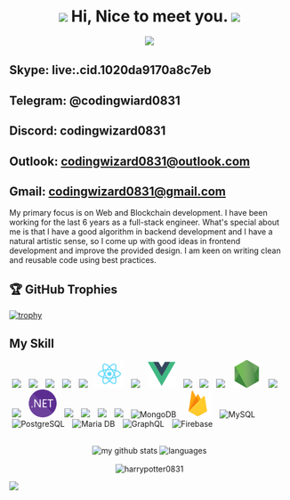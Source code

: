 <h1 align="center">
  <img src="https://media.giphy.com/media/hvRJCLFzcasrR4ia7z/giphy.gif" width="28">
  Hi, Nice to meet you.
  <img src="https://media.giphy.com/media/hvRJCLFzcasrR4ia7z/giphy.gif" width="28">
</h1>

<p align="center">
  <img src="https://readme-typing-svg.herokuapp.com/?lines=Creative,%20enthusiastic%20and%20Results-driven%20Senior%20Web3%20Engineer;%2B6%20years%20of%20hands-on%20experience;&center=true&width=800&height=45">
</p>


## Skype: live:.cid.1020da9170a8c7eb
## Telegram: @codingwiard0831
## Discord: codingwizard0831
## Outlook: codingwizard0831@outlook.com
## Gmail: codingwizard0831@gmail.com
<div style="display:flex;flex-direction:column">
    My primary focus is on Web and Blockchain development.
    I have been working for the last 6 years as a full-stack engineer.
    What's special about me is that I have a good algorithm in backend development and I have a natural artistic sense, so I come up with good ideas in frontend development and improve the provided design.
    I am keen on writing clean and reusable code using best practices.
</div>


## 🏆 GitHub Trophies
[![trophy](https://github-profile-trophy.vercel.app/?username=harrypotter0831&column=8)](https://github-profile-trophy.vercel.app/?username=harrypotter0308&column=8)


## My Skill 

<div align="left">
  <img style="margin: 0px 5px;" height="50" src="https://camo.githubusercontent.com/c134ef44c0c17a10a893853525d6844c07882c1968682affc9356c34897b516e/68747470733a2f2f63646e2e69636f6e73636f75742e636f6d2f69636f6e2f667265652f706e672d36342f6a6176617363726970742d32342d313137343935302e706e67">
  <img style="margin: 0px 5px;" height="50" src="https://camo.githubusercontent.com/2daac36c54a9aa523896f2418b372b3069ca6296149b38a7241d25f331759f2e/68747470733a2f2f63646e2e69636f6e73636f75742e636f6d2f69636f6e2f667265652f706e672d36342f747970657363726970742d313137343936352e706e67">
  <img style="margin: 0px 5px;" height="50" src="https://camo.githubusercontent.com/da7acacadecf91d6dc02efcd2be086bb6d78ddff19a1b7a0ab2755a6fda8b1e9/68747470733a2f2f63646e2e6a7364656c6976722e6e65742f67682f64657669636f6e732f64657669636f6e2f69636f6e732f68746d6c352f68746d6c352d6f726967696e616c2e737667">
  <img style="margin: 0px 5px;" height="50" src="https://camo.githubusercontent.com/2e496d4bfc6f753ddca87b521ce95c88219f77800212ffa6d4401ad368c82170/68747470733a2f2f63646e2e6a7364656c6976722e6e65742f67682f64657669636f6e732f64657669636f6e2f69636f6e732f637373332f637373332d6f726967696e616c2e737667">
  <img style="margin: 0px 5px;" height="50" src="https://camo.githubusercontent.com/be406e7fcc11cd6204d544a8e1e3a168cd57a6fbf1d3b455830feeb85ef1ec76/68747470733a2f2f63646e2e6a7364656c6976722e6e65742f67682f64657669636f6e732f64657669636f6e2f69636f6e732f6373686172702f6373686172702d6f726967696e616c2e737667">

  <img style="margin: 0px 5px;" height="50" src="https://raw.githubusercontent.com/github/explore/80688e429a7d4ef2fca1e82350fe8e3517d3494d/topics/react/react.png">
  <img style="margin: 0px 5px;" height="50" src="https://camo.githubusercontent.com/26a528f097ecb4f4b3987ad74cd3086870e930d85124c2a352dbde9e3cd14cb7/68747470733a2f2f63646e2e6a7364656c6976722e6e65742f67682f64657669636f6e732f64657669636f6e2f69636f6e732f6e6578746a732f6e6578746a732d6f726967696e616c2e737667">
  <img style="margin: 0px 5px;" height="50" src="https://raw.githubusercontent.com/github/explore/80688e429a7d4ef2fca1e82350fe8e3517d3494d/topics/vue/vue.png">
  <img style="margin: 0px 5px;" height="50" src="https://www.vectorlogo.zone/logos/nuxtjs/nuxtjs-icon.svg">
  <img style="margin: 0px 5px;" height="50" src="https://bestofjs.org/logos/vuetify.svg">
  <img style="margin: 0px 5px;" height="50" src="https://camo.githubusercontent.com/4f9985e75ef6d08199712ad2b1f822e5534fe876c52b010026c04a1714fa3d59/68747470733a2f2f63646e2e6a7364656c6976722e6e65742f67682f64657669636f6e732f64657669636f6e2f69636f6e732f616e67756c61726a732f616e67756c61726a732d6f726967696e616c2e737667">
  <img style="margin: 0px 5px;" height="50" src="https://raw.githubusercontent.com/github/explore/80688e429a7d4ef2fca1e82350fe8e3517d3494d/topics/nodejs/nodejs.png">
  <img style="margin: 0px 5px;" height="50" src="https://camo.githubusercontent.com/263164b2849cb40f0c6eaea2cf8406dda9d124aefce42ab5bd30f83d3133aef0/68747470733a2f2f63646e2e69636f6e73636f75742e636f6d2f69636f6e2f667265652f706e672d36342f6c61726176656c2d3232363031352e706e67">
  <img style="margin: 0px 5px;" height="50" src="https://profilinator.rishav.dev/skills-assets/codeigniter.svg">
  <img style="margin: 0px 5px;" height="50" src="https://raw.githubusercontent.com/github/explore/80688e429a7d4ef2fca1e82350fe8e3517d3494d/topics/dotnet/dotnet.png">
  <img style="margin: 0px 5px;" height="50" src="https://camo.githubusercontent.com/b68ee2443882c03a011ea49e1b6bcbe7bd994e1da6a980291557a3fd89348322/68747470733a2f2f63646e2e69636f6e73636f75742e636f6d2f69636f6e2f667265652f706e672d36342f707974686f6e2d322d3232363035312e706e67">
  <img style="margin: 0px 5px;" height="50" src="https://camo.githubusercontent.com/c617d01a7ffe0d5033ba5605b5097d1e09603d9e9ca3cb9ae1b2ab6a30d1f6dc/68747470733a2f2f63646e2e69636f6e73636f75742e636f6d2f69636f6e2f667265652f706e672d36342f646a616e676f2d31312d313137353033362e706e67">
  <img style="margin: 0px 5px;" height="50" src="https://profilinator.rishav.dev/skills-assets/nestjs.svg">

<!--   <img style="margin: 0px 5px;" height="50" src="https://raw.githubusercontent.com/github/explore/80688e429a7d4ef2fca1e82350fe8e3517d3494d/topics/dart/dart.png"> -->
<!--   <img style="margin: 0px 5px;" height="50" src="https://raw.githubusercontent.com/github/explore/80688e429a7d4ef2fca1e82350fe8e3517d3494d/topics/flutter/flutter.png"> -->
<!--   <img style="margin: 0px 5px;" height="50" src="https://raw.githubusercontent.com/github/explore/80688e429a7d4ef2fca1e82350fe8e3517d3494d/topics/android/android.png"> -->

  <img style="margin: 0px 5px;" height="50" src="https://camo.githubusercontent.com/2582ec2237a3a1fbd34e9b57332b72be27a7facb32abe7c2335e5f86e5f457a8/68747470733a2f2f63646e2e6a7364656c6976722e6e65742f67682f64657669636f6e732f64657669636f6e2f69636f6e732f6d7973716c2f6d7973716c2d6f726967696e616c2e737667">
  <img style="margin: 0px 5px;" height="50" src="https://profilinator.rishav.dev/skills-assets/mongodb-original-wordmark.svg" alt="MongoDB" />
  <img style="margin: 0px 5px;" height="50" src="https://raw.githubusercontent.com/github/explore/80688e429a7d4ef2fca1e82350fe8e3517d3494d/topics/firebase/firebase.png">
  <img style="margin: 0px 5px;" height="50" src="https://profilinator.rishav.dev/skills-assets/mysql-original-wordmark.svg" alt="MySQL" />
  <img style="margin: 0px 5px;" height="50" src="https://profilinator.rishav.dev/skills-assets/postgresql-original-wordmark.svg" alt="PostgreSQL" />
  <img style="margin: 0px 5px;" height="50" src="https://profilinator.rishav.dev/skills-assets/mariadb.png" alt="Maria DB"  />
  <img style="margin: 0px 5px;" height="50" src="https://profilinator.rishav.dev/skills-assets/graphql.png" alt="GraphQL" />
  <img style="margin: 0px 5px;" height="50" src="https://profilinator.rishav.dev/skills-assets/firebase.png" alt="Firebase" />
</div>

<br />

<p align="center">
<img src="https://github-readme-stats.vercel.app/api?username=harrypotter0831&show_icons=true&line_height=21&theme=gotham" alt="my github stats" width="480"/>

<img src="https://github-readme-stats.vercel.app/api/top-langs/?username=harrypotter0831&layout=compact&theme=gotham" alt="languages" height="165">
</p>
<p align="center">
  <img align="center" src="https://github-readme-streak-stats.herokuapp.com/?user=harrypotter0831&layout=compact&theme=gotham" alt="harrypotter0831" />
</p>

 <a href="#">
  <img src="https://activity-graph.herokuapp.com/graph?username=harrypotter0831&bg_color=22272e&color=00ffff&line=00ffff&point=ffffff&area=true&hide_border=false"/>
</a>
